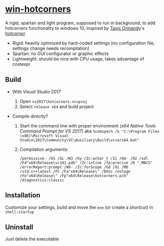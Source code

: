 # [win-hotcorners](https://matgat@bitbucket.org/matgat/win-hotcorners)

A rigid, spartan and light program, supposed to run in background, to add hotcorners functionality to windows 10, inspired by [Tavis Ormandy](mailto:taviso@cmpxchg8b.com)'s [*hotcorner*](https://github.com/taviso/hotcorner)

* Rigid: heavily optimized by hard-coded settings (no configuration file, settings change needs recompilation)
* Spartan: no GUI configurator or graphic effects
* Lightweight: should be nice with CPU usage, takes advantage of costexpr


## Build

* With *Visual Studio 2017*
    1. Open `vs2017\hotcorners.vcxproj`
    2. Select `release x64` and build project

* Compile directly?
    1. Start the command line with proper environment (*x64 Native Tools Command Prompt for VS 2017*) aka
    `%comspec% /k "C:\Program Files (x86)\Microsoft Visual Studio\2017\Community\VC\Auxiliary\Build\vcvars64.bat"`

    2. Compilation arguments:
        ```
        /permissive- /GS /GL /W3 /Gy /Zc:wchar_t /Zi /Gm- /O2 /sdl /Fd"x64\Release\vc141.pdb" /Zc:inline /fp:precise /D "_MBCS" /errorReport:prompt /WX- /Zc:forScope /Gd /Oi /MD /std:c++latest /FC /Fa"x64\Release\" /EHsc /nologo /Fo"x64\Release\" /Fp"x64\Release\hotcorners.pch" /diagnostics:classic
        ```


## Installation
Customize your settings, build and move the `exe` (or create a *shortcut*) in `shell:startup`


## Uninstall
Just delete the executable
